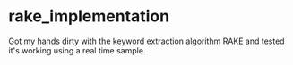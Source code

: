 # rake_implementation

Got my hands dirty with the keyword extraction algorithm RAKE and tested it's working using a real time sample.
